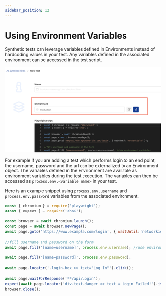 ```yaml
---
sidebar_position: 12
---
```


# Using Environment Variables

Synthetic tests can leverage variables defined in Environments instead of hardcoding values in your test. Any variables defined in the associated environment can be accessed in the test script.

![Associate Environment to a Test](/img/associate-environment.png)

For example if you are adding a test which performs login to an end point, the username, password and the url can be externalized to an Environment object. The variables defined in the Envrionment are available as environment variables during the test execution. The variables can then be accessed as `process.env.<variable name>` in your test.

Here is an example snippet using `process.env.username` and `process.env.password` variables from the associated environment.

```js
const { chromium } = require('playwright');
const { expect } = require('chai');

const browser = await chromium.launch();    
const page = await browser.newPage();
await page.goto('https://www.example.com/login', { waitUntil:'networkidle' });

//fill username and password on the form
await page.fill('[name=username]', process.env.username); //use environment variables

await page.fill('[name=password]', process.env.password);

await page.locator('.login-box >> text="Log In"').click();

await page.waitForResponse('**/api/Login');
expect(await page.locator('div.text-danger >> text = Login Failed!').isVisible()).to.be.true;
browser.close();
```